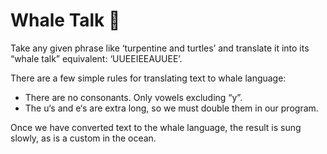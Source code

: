 # Whale Talk 🐋

Take any given phrase like ‘turpentine and turtles’ and translate it into its “whale talk” equivalent: ‘UUEEIEEAUUEE’.

There are a few simple rules for translating text to whale language:

- There are no consonants. Only vowels excluding “y”.
- The u‘s and e‘s are extra long, so we must double them in our program.

Once we have converted text to the whale language, the result is sung slowly, as is a custom in the ocean.

